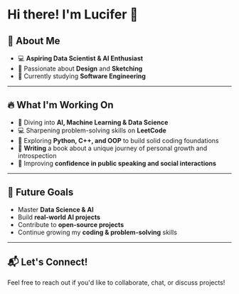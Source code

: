 # Hi there! I'm Lucifer 👋

## 🚀 About Me

- 💻 **Aspiring Data Scientist & AI Enthusiast**
- 🎨 Passionate about **Design** and **Sketching**
- 📖 Currently studying **Software Engineering**
  
---

## 🔥 What I'm Working On

- 🌱 Diving into **AI, Machine Learning & Data Science**  
- 💻 Sharpening problem-solving skills on **LeetCode**
- 🚀 Exploring **Python, C++, and OOP** to build solid coding foundations
- 📝 **Writing** a book about a unique journey of personal growth and introspection
- 💬 Improving **confidence in public speaking and social interactions**

---

## 🌱 Future Goals

- Master **Data Science & AI**  
- Build **real-world AI projects**
- Contribute to **open-source projects**  
- Continue growing my **coding & problem-solving** skills

---

## 📬 Let's Connect!  
Feel free to reach out if you'd like to collaborate, chat, or discuss projects!

